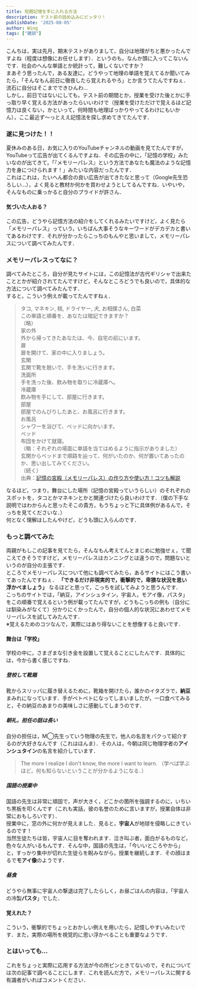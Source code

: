 ```yaml
---
title: 短期記憶を手に入れる方法
description: テスト前の詰め込みにピッタリ！
publishDate: '2025-08-05'
author: Wing
tags: ["雑談"]
---
```


こんちは，実は先月，期末テストがありまして，自分は地理がちと悪かったんですよね（程度は想像にお任せします）．というのも，なんか頭に入ってこないんです．社会のへんな単語とか統計って，難しくないですか？  
まあそう思ったんで，ある友達に，どうやって地理の単語を覚えてるか聞いてみたら，「そんなもん前日に徹夜したら覚えれるやろ」とか言うてたんですねぇ．流石に自分はそこまでできひんわ...  
しかし，前日ではないにしても，テスト前の期間とか，授業を受けた後とかに手っ取り早く覚える方法があったらいいわけで（授業を受けただけで覚えるほど記憶力は良くない，かといって，何時間も地理ばっかりやってるわけにもいかん），ここ最近ず〜っとええ記憶法を探し求めてきてたんです．  
### 遂に見つけた！！
夏休みのある日，お気に入りのYouTubeチャンネルの動画を見てたんですが，YouTubeって広告が出てくるんですよね．その広告の中に，「記憶の学校」みたいなのが出てきて，「『メモリーパレス』という方法であなたも魔法のような記憶力を身につけられます！」みたいな内容だったんです．  
これはこれは，たいへん都合の良い広告が出てきたなと思って（Google先生恐ろしい...），よく見ると教材か何かを買わせようとしてるんですね．いやいや，そんなものに乗っかると自分のプライドが許さん．
#### 気づいた人おる？
この広告，どうやら記憶方法の紹介をしてくれるみたいですけど，よく見たら「メモリーパレス」っていう，いちばん大事そうなキーワードがデカデカと書いてあるわけです．それが分かったらこっちのもんやと思いまして，メモリーパレスについて調べてみたんです．
### メモリーパレスってなに？
調べてみたところ，自分が見たサイトには，この記憶法が古代ギリシャで出来たこととかが紹介されてたんですけど，そんなところどうでも良いので，具体的な方法について調べてみたんです．  
すると，こういう例えが載ってたんですねぇ．
> タコ, マネキン, 桃, ドライヤー, 犬, お相撲さん, 白菜  
> この単語と順番を、あなたは暗記できますか？  
> （略）  
> 家の外  
> 外から帰ってきたあなたは、今、自宅の前にいます。  
> 扉  
> 扉を開けて、家の中に入りましょう。  
> 玄関  
> 玄関で靴を脱いで、手を洗いに行きます。  
> 洗面所  
> 手を洗った後、飲み物を取りに冷蔵庫へ。  
> 冷蔵庫  
> 飲み物を手にして、部屋に行きます。  
> 部屋  
> 部屋でのんびりしたあと、お風呂に行きます。  
> お風呂  
> シャワーを浴びて、ベッドに向かいます。  
> ベッド  
> 布団をかけて就寝。  
> （略：それぞれの場面に単語を当てはめるように指示がありました）  
> 玄関からベッドまで順路を辿って、何がいたのか、何が置いてあったのか、思い出してみてください。  
> （続く）  
> 出典：[記憶の宮殿（メモリーパレス）の作り方や使い方！コツも解説](https://indoor-soul.com/memory-palace/)  

なるほど，つまり，舞台にした場所（記憶の宮殿っていうらしい）のそれぞれのスポットを，タコとかマネキンとかと関連づけたら良いわけです．（僕の下手な説明ではわからんと思ったそこの貴方，もうちょっと下に具体例があるんで，そっちを見てくださいな．）  
何となく理解はしたんやけど，どうも頭に入らんのです．
### もっと調べてみた
両親がもしこの記事を見てたら，そんなもん考えてんとまじめに勉強せぇ，て聞こえてきそうですけど，メモリーパレスはカンニングとは違うので，問題ないというのが自分の主張です．  
ところでメモリーパレスについて他にも調べてみたら，あるサイトにはこう書いてあったんですねぇ．
**「できるだけ非現実的で，衝撃的で，卑猥な状況を思い浮かべましょう」**
なるほどと思って，こっちを試してみようと思うんです．  
こっちのサイトでは，「納豆，アインシュタイン，宇宙人，モアイ像，パスタ」をこの順番で覚えるという例が載ってたんですが，どうもこっちの例も（自分には馴染みがなくて）分かりにくかったんで，自分の個人的な状況にあわせてメモリーパレスを試してみたんです．  
※覚えるためのコツなんで，実際にはあり得ないことを想像すると良いです．
#### 舞台は「学校」
学校の中に，さまざまな引き金を設置して覚えることにしたんです．具体的には，今から書く感じですね．
##### 登校して靴箱
靴からスリッパに履き替えるために，靴箱を開けたら，誰かのイタズラで，**納豆**まみれになっています．手がベトベトになってしまいましたが，一口食べてみると，その納豆のあまりの美味しさに感動してしまうのです．
##### 朝礼，担任の話は長い
自分の担任は，M◯先生っていう物理の先生で，他人の名言をパクって紹介するのが大好きなんです（これはほんま）．その人は，今朝は同じ物理学者の**アインシュタイン**の名言を紹介しています．  
> The more I realize I don't know, the more I want to learn. （学べば学ぶほど，何も知らないということが分かるようになる．）
##### 国語の授業中
国語の先生は非常に頑固で，声が大きく，どこかの箇所を強調するのに，いちいち黒板を叩くんです（これも実話，彼の名誉のために言いますが，授業自体は非常におもしろいです）．  
授業中に，窓の外に何かが見えました．見ると，**宇宙人**が地球を侵略しにきているのです！  
当然生徒たちは皆，宇宙人に目を奪われます．泣き叫ぶ者，面白がるものなど，色々な人がいるもんです．そんな中，国語の先生は，「今いいところやから」と，すっかり集中が切れた生徒らを睨みながら，授業を継続します．その顔はまるで**モアイ像**のようです．
##### 昼食
どうやら無事に宇宙人の撃退は完了したらしく，お昼ごはんの内容は，「宇宙人の冷製**パスタ**」でした．
#### 覚えれた？
こういう，衝撃的でちょっとおかしい例えを用いたら，記憶しやすいみたいです．また，実際の場所を視覚的に思い浮かべることも重要なようです．  
### とはいっても...
これをちょっと実際に応用する方法が今の所ピンときてないので，それについては次の記事で調べることにします．これを読んだ方で，メモリーパレスに関する有識者がいればコメントください．
